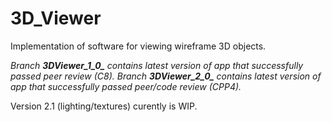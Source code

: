 # 3D_Viewer 
Implementation of software for viewing wireframe 3D objects.

*Branch **3DViewer_1_0_** contains latest version of app that successfully passed peer review (C8).*
*Branch **3DViewer_2_0_** contains latest version of app that successfully passed peer/code review (CPP4).*

Version 2.1 (lighting/textures) curently is WIP.
